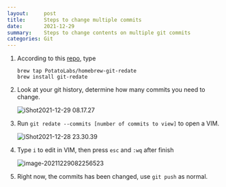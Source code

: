 ```yaml
---
layout:     post
title:      Steps to change multiple commits
date:       2021-12-29
summary:    Steps to change contents on multiple git commits
categories: Git
---
```


1. According to this [repo](https://github.com/PotatoLabs/git-redate), type 

   ```
   brew tap PotatoLabs/homebrew-git-redate
   brew install git-redate
   ```

2. Look at your git history, determine how many commits you need to change.

   ![iShot2021-12-29 08.17.27](https://s2.loli.net/2021/12/29/8P7xfrXj6dIYnRG.png)

3. Run `git redate --commits [number of commits to view]` to open a VIM.

   ![iShot2021-12-28 23.30.39](https://s2.loli.net/2021/12/29/oEL51xPBcWkbw7d.png)

4. Type `i` to edit in VIM, then press `esc` and `:wq` after finish

   ![image-20211229082256523](https://s2.loli.net/2021/12/29/iKsdqoj5p7BYrRL.png)

5. Right now, the commits has been changed, use `git push` as normal. 
